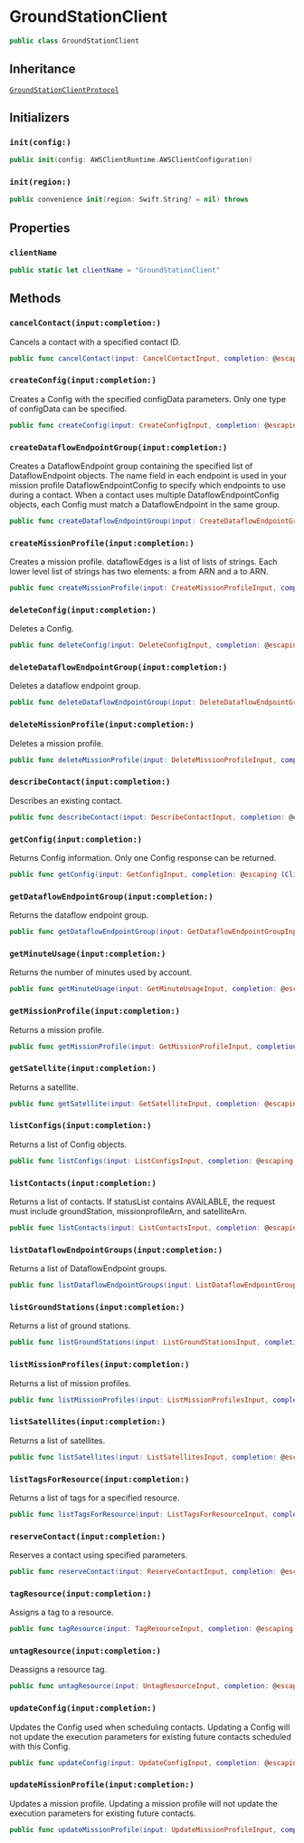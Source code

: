 # GroundStationClient

``` swift
public class GroundStationClient 
```

## Inheritance

[`GroundStationClientProtocol`](/aws-sdk-swift/reference/0.x/AWSGroundStation/GroundStationClientProtocol)

## Initializers

### `init(config:)`

``` swift
public init(config: AWSClientRuntime.AWSClientConfiguration) 
```

### `init(region:)`

``` swift
public convenience init(region: Swift.String? = nil) throws 
```

## Properties

### `clientName`

``` swift
public static let clientName = "GroundStationClient"
```

## Methods

### `cancelContact(input:completion:)`

Cancels a contact with a specified contact ID.

``` swift
public func cancelContact(input: CancelContactInput, completion: @escaping (ClientRuntime.SdkResult<CancelContactOutputResponse, CancelContactOutputError>) -> Void)
```

### `createConfig(input:completion:)`

Creates a Config with the specified configData parameters. Only one type of configData can be specified.

``` swift
public func createConfig(input: CreateConfigInput, completion: @escaping (ClientRuntime.SdkResult<CreateConfigOutputResponse, CreateConfigOutputError>) -> Void)
```

### `createDataflowEndpointGroup(input:completion:)`

Creates a DataflowEndpoint group containing the specified list of DataflowEndpoint objects. The name field in each endpoint is used in your mission profile DataflowEndpointConfig to specify which endpoints to use during a contact. When a contact uses multiple DataflowEndpointConfig objects, each Config must match a DataflowEndpoint in the same group.

``` swift
public func createDataflowEndpointGroup(input: CreateDataflowEndpointGroupInput, completion: @escaping (ClientRuntime.SdkResult<CreateDataflowEndpointGroupOutputResponse, CreateDataflowEndpointGroupOutputError>) -> Void)
```

### `createMissionProfile(input:completion:)`

Creates a mission profile. dataflowEdges is a list of lists of strings. Each lower level list of strings has two elements: a from ARN and a to ARN.

``` swift
public func createMissionProfile(input: CreateMissionProfileInput, completion: @escaping (ClientRuntime.SdkResult<CreateMissionProfileOutputResponse, CreateMissionProfileOutputError>) -> Void)
```

### `deleteConfig(input:completion:)`

Deletes a Config.

``` swift
public func deleteConfig(input: DeleteConfigInput, completion: @escaping (ClientRuntime.SdkResult<DeleteConfigOutputResponse, DeleteConfigOutputError>) -> Void)
```

### `deleteDataflowEndpointGroup(input:completion:)`

Deletes a dataflow endpoint group.

``` swift
public func deleteDataflowEndpointGroup(input: DeleteDataflowEndpointGroupInput, completion: @escaping (ClientRuntime.SdkResult<DeleteDataflowEndpointGroupOutputResponse, DeleteDataflowEndpointGroupOutputError>) -> Void)
```

### `deleteMissionProfile(input:completion:)`

Deletes a mission profile.

``` swift
public func deleteMissionProfile(input: DeleteMissionProfileInput, completion: @escaping (ClientRuntime.SdkResult<DeleteMissionProfileOutputResponse, DeleteMissionProfileOutputError>) -> Void)
```

### `describeContact(input:completion:)`

Describes an existing contact.

``` swift
public func describeContact(input: DescribeContactInput, completion: @escaping (ClientRuntime.SdkResult<DescribeContactOutputResponse, DescribeContactOutputError>) -> Void)
```

### `getConfig(input:completion:)`

Returns Config information. Only one Config response can be returned.

``` swift
public func getConfig(input: GetConfigInput, completion: @escaping (ClientRuntime.SdkResult<GetConfigOutputResponse, GetConfigOutputError>) -> Void)
```

### `getDataflowEndpointGroup(input:completion:)`

Returns the dataflow endpoint group.

``` swift
public func getDataflowEndpointGroup(input: GetDataflowEndpointGroupInput, completion: @escaping (ClientRuntime.SdkResult<GetDataflowEndpointGroupOutputResponse, GetDataflowEndpointGroupOutputError>) -> Void)
```

### `getMinuteUsage(input:completion:)`

Returns the number of minutes used by account.

``` swift
public func getMinuteUsage(input: GetMinuteUsageInput, completion: @escaping (ClientRuntime.SdkResult<GetMinuteUsageOutputResponse, GetMinuteUsageOutputError>) -> Void)
```

### `getMissionProfile(input:completion:)`

Returns a mission profile.

``` swift
public func getMissionProfile(input: GetMissionProfileInput, completion: @escaping (ClientRuntime.SdkResult<GetMissionProfileOutputResponse, GetMissionProfileOutputError>) -> Void)
```

### `getSatellite(input:completion:)`

Returns a satellite.

``` swift
public func getSatellite(input: GetSatelliteInput, completion: @escaping (ClientRuntime.SdkResult<GetSatelliteOutputResponse, GetSatelliteOutputError>) -> Void)
```

### `listConfigs(input:completion:)`

Returns a list of Config objects.

``` swift
public func listConfigs(input: ListConfigsInput, completion: @escaping (ClientRuntime.SdkResult<ListConfigsOutputResponse, ListConfigsOutputError>) -> Void)
```

### `listContacts(input:completion:)`

Returns a list of contacts. If statusList contains AVAILABLE, the request must include groundStation, missionprofileArn, and satelliteArn.

``` swift
public func listContacts(input: ListContactsInput, completion: @escaping (ClientRuntime.SdkResult<ListContactsOutputResponse, ListContactsOutputError>) -> Void)
```

### `listDataflowEndpointGroups(input:completion:)`

Returns a list of DataflowEndpoint groups.

``` swift
public func listDataflowEndpointGroups(input: ListDataflowEndpointGroupsInput, completion: @escaping (ClientRuntime.SdkResult<ListDataflowEndpointGroupsOutputResponse, ListDataflowEndpointGroupsOutputError>) -> Void)
```

### `listGroundStations(input:completion:)`

Returns a list of ground stations.

``` swift
public func listGroundStations(input: ListGroundStationsInput, completion: @escaping (ClientRuntime.SdkResult<ListGroundStationsOutputResponse, ListGroundStationsOutputError>) -> Void)
```

### `listMissionProfiles(input:completion:)`

Returns a list of mission profiles.

``` swift
public func listMissionProfiles(input: ListMissionProfilesInput, completion: @escaping (ClientRuntime.SdkResult<ListMissionProfilesOutputResponse, ListMissionProfilesOutputError>) -> Void)
```

### `listSatellites(input:completion:)`

Returns a list of satellites.

``` swift
public func listSatellites(input: ListSatellitesInput, completion: @escaping (ClientRuntime.SdkResult<ListSatellitesOutputResponse, ListSatellitesOutputError>) -> Void)
```

### `listTagsForResource(input:completion:)`

Returns a list of tags for a specified resource.

``` swift
public func listTagsForResource(input: ListTagsForResourceInput, completion: @escaping (ClientRuntime.SdkResult<ListTagsForResourceOutputResponse, ListTagsForResourceOutputError>) -> Void)
```

### `reserveContact(input:completion:)`

Reserves a contact using specified parameters.

``` swift
public func reserveContact(input: ReserveContactInput, completion: @escaping (ClientRuntime.SdkResult<ReserveContactOutputResponse, ReserveContactOutputError>) -> Void)
```

### `tagResource(input:completion:)`

Assigns a tag to a resource.

``` swift
public func tagResource(input: TagResourceInput, completion: @escaping (ClientRuntime.SdkResult<TagResourceOutputResponse, TagResourceOutputError>) -> Void)
```

### `untagResource(input:completion:)`

Deassigns a resource tag.

``` swift
public func untagResource(input: UntagResourceInput, completion: @escaping (ClientRuntime.SdkResult<UntagResourceOutputResponse, UntagResourceOutputError>) -> Void)
```

### `updateConfig(input:completion:)`

Updates the Config used when scheduling contacts. Updating a Config will not update the execution parameters for existing future contacts scheduled with this Config.

``` swift
public func updateConfig(input: UpdateConfigInput, completion: @escaping (ClientRuntime.SdkResult<UpdateConfigOutputResponse, UpdateConfigOutputError>) -> Void)
```

### `updateMissionProfile(input:completion:)`

Updates a mission profile. Updating a mission profile will not update the execution parameters for existing future contacts.

``` swift
public func updateMissionProfile(input: UpdateMissionProfileInput, completion: @escaping (ClientRuntime.SdkResult<UpdateMissionProfileOutputResponse, UpdateMissionProfileOutputError>) -> Void)
```
